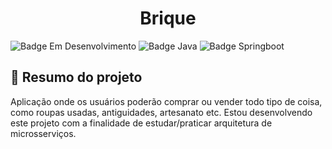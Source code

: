 <h1 align="center"> Brique </h1>

![Badge Em Desenvolvimento](https://img.shields.io/static/v1?label=Status&message=Em+Desenvolvimento&color=yellow&style=for-the-badge)
![Badge Java](https://img.shields.io/static/v1?label=Java&message=17&color=orange&style=for-the-badge&logo=java)
![Badge Springboot](https://img.shields.io/static/v1?label=Springboot&message=3.0.6&color=brightgreen&style=for-the-badge&logo=springboot)

## :book: Resumo do projeto
Aplicação onde os usuários poderão comprar ou vender todo tipo de coisa, como roupas usadas, antiguidades, artesanato etc. 
Estou desenvolvendo este projeto com a finalidade de estudar/praticar arquitetura de microsserviços.